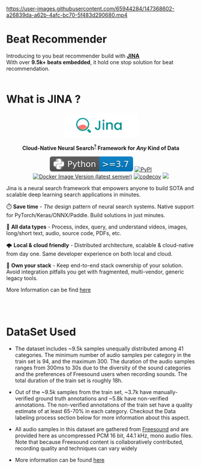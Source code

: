 

https://user-images.githubusercontent.com/65944284/147368602-a26839da-a62b-4afc-bc70-5f483d290680.mp4





# Beat Recommender

Introducing to you beat recommender build with [**JINA**](https://docs.jina.ai/) <br>
With over **9.5k+ beats embedded**, it hold one stop solution for beat recommendation.
<br>
<br>

# What is JINA ?
<p align="center">
<!--startmsg-->

<!--endmsg-->
</p>
<p align="center">
<a href="https://docs.jina.ai"><img src="https://github.com/jina-ai/jina/blob/master/.github/logo-only.gif?raw=true" alt="Jina logo: Jina is a cloud-native neural search framework" width="200px"></a>
</p>

<p align="center">
<b>Cloud-Native Neural Search<sup><a href="https://docs.jina.ai/get-started/neural-search/">?</a></sup> Framework for <i>Any</i> Kind of Data</b>
</p>


<p align=center>
<a href="https://pypi.org/project/jina/"><img src="https://github.com/jina-ai/jina/blob/master/.github/badges/python-badge.svg?raw=true" alt="Python 3.7 3.8 3.9" title="Jina supports Python 3.7 and above"></a>
<a href="https://pypi.org/project/jina/"><img src="https://img.shields.io/pypi/v/jina?color=%23099cec&amp;label=PyPI&amp;logo=pypi&amp;logoColor=white" alt="PyPI"></a>
<a href="https://hub.docker.com/r/jinaai/jina/tags"><img src="https://img.shields.io/docker/v/jinaai/jina?color=%23099cec&amp;label=Docker&amp;logo=docker&amp;logoColor=white&amp;sort=semver" alt="Docker Image Version (latest semver)"></a>
<a href="https://codecov.io/gh/jina-ai/jina"><img src="https://codecov.io/gh/jina-ai/jina/branch/master/graph/badge.svg" alt="codecov"></a>
<a href="https://slack.jina.ai"><img src="https://img.shields.io/badge/Slack-2.2k%2B-blueviolet?logo=slack&amp;logoColor=white"></a>
</p>

<!-- start elevator-pitch -->

Jina is a neural search framework that empowers anyone to build SOTA and scalable deep learning search applications in minutes.

⏱️ **Save time** - *The* design pattern of neural search systems. Native support for PyTorch/Keras/ONNX/Paddle. Build solutions in just minutes.

🌌 **All data types** - Process, index, query, and understand videos, images, long/short text, audio, source code, PDFs, etc.

🌩️ **Local & cloud friendly** - Distributed architecture, scalable & cloud-native from day one. Same developer experience on both local and cloud. 

🍱 **Own your stack** - Keep end-to-end stack ownership of your solution. Avoid integration pitfalls you get with
fragmented, multi-vendor, generic legacy tools.

More Information can be find [here](https://docs.jina.ai/)
<!-- end elevator-pitch -->

<br>
<br>

# DataSet Used
- The dataset includes ~9.5k samples unequally distributed among 41 categories. The minimum number of audio samples per category in the train set is 94, and the maximum 300. The duration of the audio samples ranges from 300ms to 30s due to the diversity of the sound categories and the preferences of Freesound users when recording sounds. The total duration of the train set is roughly 18h.

- Out of the ~9.5k samples from the train set, ~3.7k have manually-verified ground truth annotations and ~5.8k have non-verified annotations. The non-verified annotations of the train set have a quality estimate of at least 65-70% in each category. Checkout the Data labeling process section below for more information about this aspect.

- All audio samples in this dataset are gathered from [Freesound](https://freesound.org/) and are provided here as uncompressed PCM 16 bit, 44.1 kHz, mono audio files. Note that because Freesound content is collaboratively contributed, recording quality and techniques can vary widely

- More information can be found [here](https://zenodo.org/record/2552860#.XFD05fwo-V4)
